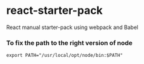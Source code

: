 # react-starter-pack
React manual starter-pack using webpack and Babel
### To fix the path to the right version of node
```
export PATH="/usr/local/opt/node/bin:$PATH"
```
